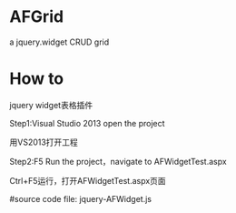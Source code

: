 # AFGrid
a jquery.widget CRUD grid

# How to
jquery widget表格插件

Step1:Visual Studio 2013 open the project

用VS2013打开工程

Step2:F5 Run the project，navigate to AFWidgetTest.aspx

Ctrl+F5运行，打开AFWidgetTest.aspx页面


#source code file: jquery-AFWidget.js





